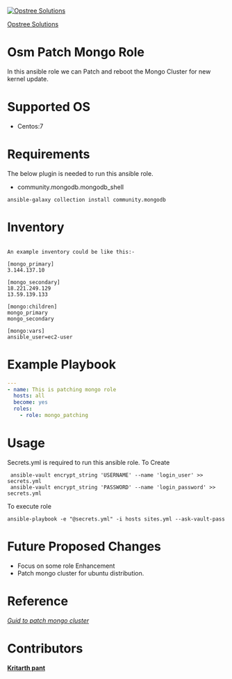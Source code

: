 [![Opstree Solutions][opstree_avatar]][opstree_homepage]

[Opstree Solutions][opstree_homepage] 

   [opstree_homepage]: https://opstree.github.io/
   [opstree_avatar]: https://img.cloudposse.com/150x150/https://github.com/opstree.png


Osm Patch Mongo Role
====================

In this ansible role we can Patch and reboot the Mongo Cluster for new kernel update.

**Supported OS** 
====================

- Centos:7

Requirements
====================

The below plugin is  needed to run this ansible role.

* community.mongodb.mongodb_shell

```
ansible-galaxy collection install community.mongodb

```
Inventory
==================
```

An example inventory could be like this:-

[mongo_primary]
3.144.137.10

[mongo_secondary]
18.221.249.129
13.59.139.133

[mongo:children]
mongo_primary
mongo_secondary

[mongo:vars]
ansible_user=ec2-user
```

Example Playbook
==================
```yaml
---
- name: This is patching mongo role
  hosts: all 
  become: yes
  roles: 
    - role: mongo_patching

```


Usage
=============

Secrets.yml is required to run this ansible role. To Create
```
 ansible-vault encrypt_string 'USERNAME' --name 'login_user' >> secrets.yml
 ansible-vault encrypt_string 'PASSWORD' --name 'login_password' >> secrets.yml
```
To execute role

```shell
ansible-playbook -e "@secrets.yml" -i hosts sites.yml --ask-vault-pass 
```

Future Proposed Changes
========================
- Focus on some role Enhancement
- Patch mongo cluster for ubuntu distribution.

Reference
==========
*[Guid to patch mongo cluster](https://blog.opstree.com/2022/02/15/bigbulls-game-series-patching-mongodb-using-ansible/)*

Contributors
==================

**[Kritarth pant](kritarth.pant@opstree.com)**


 
